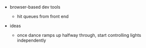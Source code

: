 * browser-based dev tools
  * hit queues from front end

* ideas
  * once dance ramps up halfway through, start controlling lights independently
